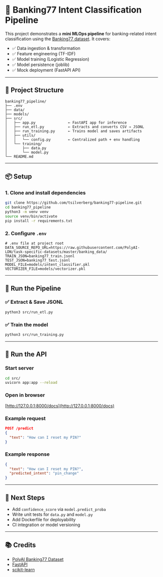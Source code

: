# 🏦 Banking77 Intent Classification Pipeline

This project demonstrates a **mini MLOps pipeline** for banking-related intent classification using the [Banking77 dataset](https://github.com/PolyAI-LDN/task-specific-datasets). It covers:

- ✅ Data ingestion & transformation  
- ✅ Feature engineering (TF-IDF)  
- ✅ Model training (Logistic Regression)  
- ✅ Model persistence (joblib)  
- ✅ Mock deployment (FastAPI API)

---

## 📁 Project Structure

```
banking77_pipeline/
├── .env
├── data/
├── models/
├── src/
│   ├── app.py               ← FastAPI app for inference
│   ├── run_etl.py           ← Extracts and converts CSV → JSONL
│   ├── run_training.py      ← Trains model and saves artifacts
│   ├── utils/
│   │   └── config.py        ← Centralized path + env handling
│   └── training/
│       ├── data.py
│       └── model.py
└── README.md
```

---

## 📦 Setup

### 1. Clone and install dependencies

```bash
git clone https://github.com/tsilverberg/banking77-pipeline.git
cd banking77_pipeline
python3 -m venv venv
source venv/bin/activate
pip install -r requirements.txt
```

### 2. Configure `.env`

```dotenv
# .env file at project root
DATA_SOURCE_REPO_URL=https://raw.githubusercontent.com/PolyAI-LDN/task-specific-datasets/master/banking_data/
TRAIN_JSON=banking77_train.jsonl
TEST_JSON=banking77_test.jsonl
MODEL_FILE=models/intent_classifier.pkl
VECTORIZER_FILE=models/vectorizer.pkl
```

---

## 🔄 Run the Pipeline

### ✅ Extract & Save JSONL

```bash
python3 src/run_etl.py
```

### ✅ Train the model

```bash
python3 src/run_training.py
```

---

## 🚀 Run the API

### Start server

```bash
cd src/
uvicorn app:app --reload
```

### Open in browser

[http://127.0.0.1:8000/docs](http://127.0.0.1:8000/docs)

### Example request

```json
POST /predict
{
  "text": "How can I reset my PIN?"
}
```

### Example response

```json
{
  "text": "How can I reset my PIN?",
  "predicted_intent": "pin_change"
}
```

---

## 🧪 Next Steps

- Add `confidence_score` via `model.predict_proba`
- Write unit tests for `data.py` and `model.py`
- Add Dockerfile for deployability
- CI integration or model versioning

---

## 📚 Credits

- [PolyAI Banking77 Dataset](https://github.com/PolyAI-LDN/task-specific-datasets)
- [FastAPI](https://fastapi.tiangolo.com/)
- [scikit-learn](https://scikit-learn.org/)
